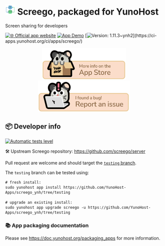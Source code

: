<!--
N.B.: This README was automatically generated by <https://github.com/YunoHost/apps_tools/blob/main/readme_generator>
It shall NOT be edited by hand.
-->

<h1>
  <img src="https://raw.githubusercontent.com/YunoHost/apps/main/logos/screego.png" width="32px" alt="Logo of Screego">
  Screego, packaged for YunoHost
</h1>

Screen sharing for developers

[![🌐 Official app website](https://img.shields.io/badge/Official_app_website-darkgreen?style=for-the-badge)](https://screego.net/#/)
[![App Demo](https://img.shields.io/badge/App_Demo-blue?style=for-the-badge)](https://app.screego.net/)
[![Version: 1.11.3~ynh2](https://img.shields.io/badge/Version-1.11.3~ynh2-rgba(0,150,0,1)?style=for-the-badge)](https://ci-apps.yunohost.org/ci/apps/screego/)

<div align="center">
<a href="https://apps.yunohost.org/app/screego"><img height="100px" src="https://github.com/YunoHost/yunohost-artwork/raw/refs/heads/main/badges/neopossum-badges/badge_more_info_on_the_appstore.svg"/></a>
<a href="https://github.com/YunoHost-Apps/screego_ynh/issues"><img height="100px" src="https://github.com/YunoHost/yunohost-artwork/raw/refs/heads/main/badges/neopossum-badges/badge_report_an_issue.svg"/></a>
</div>

## 📦 Developer info

[![Automatic tests level](https://apps.yunohost.org/badge/cilevel/screego)](https://ci-apps.yunohost.org/ci/apps/screego/)

🛠️ Upstream Screego repository: <https://github.com/screego/server>

Pull request are welcome and should target the [`testing` branch](https://github.com/YunoHost-Apps/screego_ynh/tree/testing).

The `testing` branch can be tested using:
```
# fresh install:
sudo yunohost app install https://github.com/YunoHost-Apps/screego_ynh/tree/testing

# upgrade an existing install:
sudo yunohost app upgrade screego -u https://github.com/YunoHost-Apps/screego_ynh/tree/testing
```

### 📚 App packaging documentation

Please see <https://doc.yunohost.org/packaging_apps> for more information.